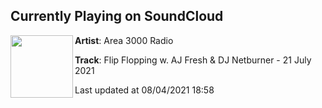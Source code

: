 ## Currently Playing on SoundCloud

[<img align="left" width="100" src="https://i1.sndcdn.com/artworks-XHw7quWFa4yRJU5G-NQywRQ-t500x500.jpg">](https://soundcloud.com/area3000/flip-flopping-003-w-aj-fresh-dj-netburner-21-july-2021)

**Artist**: Area 3000 Radio 

**Track**: Flip Flopping w. AJ Fresh & DJ Netburner - 21 July 2021

Last updated at 08/04/2021 18:58
